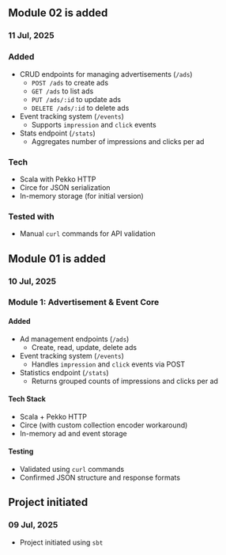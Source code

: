 ## Module 02 is added

### 11 Jul, 2025

### Added
- CRUD endpoints for managing advertisements (`/ads`)
  - `POST /ads` to create ads
  - `GET /ads` to list ads
  - `PUT /ads/:id` to update ads
  - `DELETE /ads/:id` to delete ads
- Event tracking system (`/events`)
  - Supports `impression` and `click` events
- Stats endpoint (`/stats`)
  - Aggregates number of impressions and clicks per ad

### Tech
- Scala with Pekko HTTP
- Circe for JSON serialization
- In-memory storage (for initial version)

### Tested with
- Manual `curl` commands for API validation


## Module 01 is added

### 10 Jul, 2025

### Module 1: Advertisement & Event Core

#### Added
- Ad management endpoints (`/ads`)
  - Create, read, update, delete ads
- Event tracking system (`/events`)
  - Handles `impression` and `click` events via POST
- Statistics endpoint (`/stats`)
  - Returns grouped counts of impressions and clicks per ad

#### Tech Stack
- Scala + Pekko HTTP
- Circe (with custom collection encoder workaround)
- In-memory ad and event storage

#### Testing
- Validated using `curl` commands
- Confirmed JSON structure and response formats

## Project initiated

### 09 Jul, 2025

- Project initiated using `sbt`
